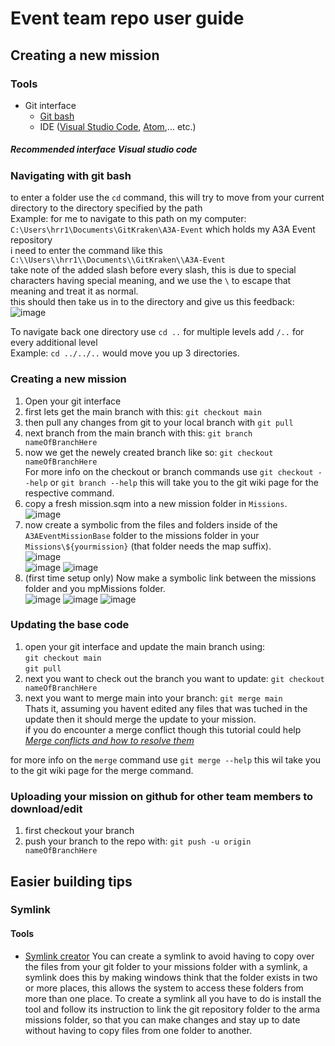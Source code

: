 # Event team repo user guide

## Creating a new mission
### Tools
* Git interface
  * [Git bash](https://git-scm.com/downloads)
  * IDE ([Visual Studio Code](https://code.visualstudio.com/download), [Atom](https://atom.io/),... etc.)


##### *Recommended interface Visual studio code*

### Navigating with git bash
to enter a folder use the `cd` command, this will try to move from your current directory to the directory specified by the path  
Example: for me to navigate to this path on my computer: `C:\Users\hrr1\Documents\GitKraken\A3A-Event` which holds my A3A Event repository  
i need to enter the command like this `C:\\Users\\hrr1\\Documents\\GitKraken\\A3A-Event`  
take note of the added slash before every slash, this is due to special characters having special meaning, and we use the `\` to escape that meaning and treat it as normal.  
this should then take us in to the directory and give us this feedback:  
![image](https://user-images.githubusercontent.com/61709767/131226531-0251001f-f601-4621-b90b-d38d6c6819d5.png)  
  
To navigate back one directory use `cd ..` for multiple levels add `/..` for every additional level  
Example: `cd ../../..` would move you up 3 directories.

### Creating a new mission
1) Open your git interface
2) first lets get the main branch with this: `git checkout main`
3) then pull any changes from git to your local branch with `git pull`
4) next branch from the main branch with this: `git branch nameOfBranchHere`
5) now we get the newely created branch like so: `git checkout nameOfBranchHere`  
For more info on the checkout or branch commands use `git checkout --help` or `git branch --help` this will take you to the git wiki page for the respective command.
6) copy a fresh mission.sqm into a new mission folder in `Missions`.   
![image](https://user-images.githubusercontent.com/61709767/132094138-795e04ef-9b15-4e5b-964c-f1194411bfe2.png)
7) now create a symbolic from the files and folders inside of the `A3AEventMissionBase` folder to the missions folder in your `Missions\${yourmission}` (that folder needs the map suffix).  
![image](https://user-images.githubusercontent.com/61709767/132094227-d5b87cdf-37aa-467c-94c7-db183921f9bc.png)  
![image](https://user-images.githubusercontent.com/61709767/132094243-323294fa-98fe-4bc1-a4a7-cf62258a0179.png)
![image](https://user-images.githubusercontent.com/61709767/132094270-04b92148-8c8e-49c7-9b30-9822c68f9a11.png)  
8) (first time setup only) Now make a symbolic link between the missions folder and you mpMissions folder.  
![image](https://user-images.githubusercontent.com/61709767/132094362-9a570797-ee25-49da-a6b8-8de275cc1e18.png)
![image](https://user-images.githubusercontent.com/61709767/132094369-68fb4ed8-9745-44a9-8f48-10c9aa065062.png)
![image](https://user-images.githubusercontent.com/61709767/132094397-d55e54eb-d871-4407-b578-e874cf1f3384.png)

### Updating the base code
1) open your git interface and update the main branch using:  
    `git checkout main`  
    `git pull`
2) next you want to check out the branch you want to update: `git checkout nameOfBranchHere`
3) next you want to merge main into your branch: `git merge main`  
Thats it, assuming you havent edited any files that was tuched in the update then it should merge the update to your mission.  
if you do encounter a merge conflict though this tutorial could help [*Merge conflicts and how to resolve them*](https://www.atlassian.com/git/tutorials/using-branches/merge-conflicts)

for more info on the `merge` command use `git merge --help` this wil take you to the git wiki page for the merge command.

### Uploading your mission on github for other team members to download/edit
1) first checkout your branch
2) push your branch to the repo with: `git push -u origin nameOfBranchHere`

## Easier building tips
### Symlink
#### Tools
* [Symlink creator](https://schinagl.priv.at/nt/hardlinkshellext/linkshellextension.html#download)
You can create a symlink to avoid having to copy over the files from your git folder to your missions folder with a symlink, a symlink does this by making windows think that the folder exists in two or more places, this allows the system to access these folders from more than one place.
To create a symlink all you have to do is install the tool and follow its instruction to link the git repository folder to the arma missions folder, so that you can make changes and stay up to date without having to copy files from one folder to another.
